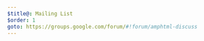 ```yaml
---
$title@: Mailing List
$order: 1
goto: https://groups.google.com/forum/#!forum/amphtml-discuss
---
```

